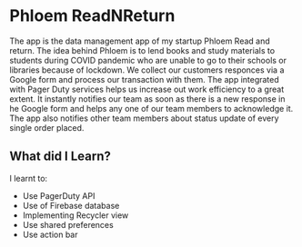 # Phloem ReadNReturn

The app is the data management app of my startup Phloem Read and return. The idea behind Phloem is to lend books and study materials to students during COVID pandemic who are unable to go to their schools or libraries because of lockdown. We collect our customers responces via a Google form and process our transaction with them. The app integrated with Pager Duty services helps us increase out work efficiency to a great extent. It instantly notifies our team as soon as there is a new response in he Google form and helps any one of our team members to acknowledge it. The app also notifies other team members about status update of every single order placed.


## What did I Learn?
I learnt to:

* Use PagerDuty API 
* Use of Firebase database
* Implementing Recycler view
* Use shared preferences
* Use action bar



